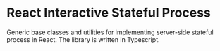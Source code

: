# React Interactive Stateful Process

Generic base classes and utilities for implementing server-side stateful process
in React. The library is written in Typescript.

